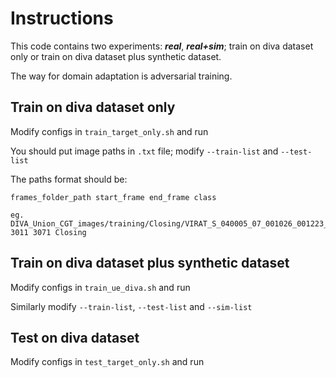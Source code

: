 # Instructions

This code contains two experiments: ***real***, ***real+sim***; train on diva dataset only or train on diva dataset plus synthetic dataset.

The way for domain adaptation is adversarial training.



## Train on diva dataset only

Modify configs in `train_target_only.sh` and run

You should put image paths in `.txt` file; modify `--train-list` and `--test-list`

The paths format should be:

```
frames_folder_path start_frame end_frame class

eg. DIVA_Union_CGT_images/training/Closing/VIRAT_S_040005_07_001026_001223_963 3011 3071 Closing
```



## Train on diva dataset plus synthetic dataset

Modify configs in `train_ue_diva.sh` and run

Similarly modify `--train-list`, `--test-list` and `--sim-list`



## Test on diva dataset

Modify configs in `test_target_only.sh` and run